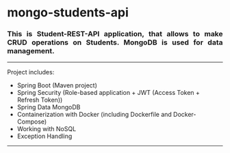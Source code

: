 # mongo-students-api

<h3 align="justify"> This is Student-REST-API application, that allows to make CRUD operations on Students. MongoDB is used for data management.</h3>

<hr>
<p align="justify">
  Project includes:
  <ul>
    <li>Spring Boot (Maven project) </li>
    <li>Spring Security (Role-based application + JWT (Access Token + Refresh Token)) </li>
    <li>Spring Data MongoDB </li>
    <li>Containerization with Docker (including Dockerfile and Docker-Compose) </li>
    <li>Working with NoSQL</li>
    <li>Exception Handling</li>
  </ul>
</p>
<hr>
